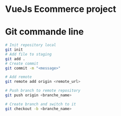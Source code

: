 # VueJs Ecommerce project

# Git commande line

```bash
# Init repository local
git init
# Add file to staging
git add .
# Create commit
git commit -m "<message>"

# Add remote
git remote add origin <remote_url>

# Push branch to remote repository
git push origin <branche_name>

# Create branch and switch to it
git checkout -b <branche_name>

```
